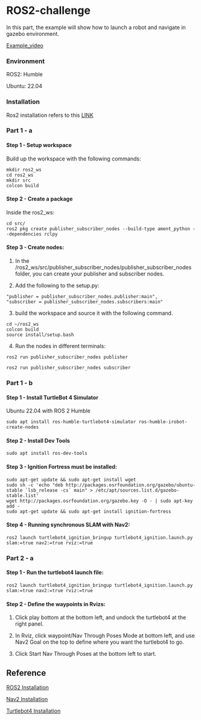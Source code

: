 # ROS2-challenge
In this part, the example will show how to launch a robot and navigate in gazebo environment.

[Example_video](https://youtu.be/2Wvg0Y5iKvc)

### Environment

ROS2: Humble

Ubuntu: 22.04

### Installation

Ros2 installation refers to this [LINK](https://docs.ros.org/en/humble/Installation.html)

### Part 1 - a

#### Step 1 - Setup workspace

Build up the workspace with the following commands:

````
mkdir ros2_ws
cd ros2_ws
mkdir src
colcon build
````

#### Step 2 - Create a package 
Inside the ros2_ws:
````
cd src/
ros2 pkg create publisher_subscriber_nodes --build-type ament_python --dependencies rclpy
````

#### Step 3 - Create nodes:

1. In the /ros2_ws/src/publisher_subscriber_nodes/publisher_subscriber_nodes folder, you can create your publisher and subscriber nodes.

2. Add the following to the setup.py:

````
"publisher = publisher_subscriber_nodes.publisher:main",
"subscriber = publisher_subscriber_nodes.subscribers:main"
````

3. build the workspace and source it with the following command.
````
cd ~/ros2_ws
colcon build
source install/setup.bash
````

4. Run the nodes in different terminals:

````
ros2 run publisher_subscriber_nodes publisher
````
````
ros2 run publisher_subscriber_nodes subscriber
````

### Part 1 - b

#### Step 1 -  Install TurtleBot 4 Simulator

Ubuntu 22.04 with ROS 2 Humble

````
sudo apt install ros-humble-turtlebot4-simulator ros-humble-irobot-create-nodes
````

#### Step 2 - Install Dev Tools

````
sudo apt install ros-dev-tools
````


#### Step 3 - Ignition Fortress must be installed:

````
sudo apt-get update && sudo apt-get install wget
sudo sh -c 'echo "deb http://packages.osrfoundation.org/gazebo/ubuntu-stable `lsb_release -cs` main" > /etc/apt/sources.list.d/gazebo-stable.list'
wget http://packages.osrfoundation.org/gazebo.key -O - | sudo apt-key add -
sudo apt-get update && sudo apt-get install ignition-fortress
````


#### Step 4 - Running synchronous SLAM with Nav2:

````
ros2 launch turtlebot4_ignition_bringup turtlebot4_ignition.launch.py slam:=true nav2:=true rviz:=true
````

### Part 2 - a

#### Step 1 -  Run the turtlebot4 launch file:

````
ros2 launch turtlebot4_ignition_bringup turtlebot4_ignition.launch.py slam:=true nav2:=true rviz:=true
````

#### Step 2 -  Define the waypoints in Rvizs:

1. Click play bottom at the bottom left, and undock the turtlebot4 at the right panel.

2. In Rviz, click waypoint/Nav Through Poses Mode at bottom left, and use Nav2 Goal on the top to define where you want the turtlebot4 to go.

3. Click Start Nav Through Poses at the bottom left to start.

## Reference

[ROS2 Installation](https://docs.ros.org/en/humble/Installation.html)

[Nav2 Installation](https://docs.nav2.org/getting_started/index.html#installation)

[Turtlebot4 Installation](https://turtlebot.github.io/turtlebot4-user-manual/software/turtlebot4_simulator.html)






